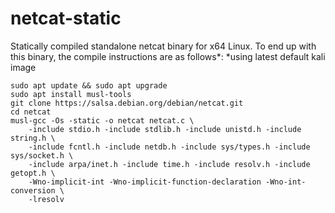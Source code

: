 # netcat-static

Statically compiled standalone netcat binary for x64 Linux. To end up with this binary, the compile instructions are as follows*:
*using latest default kali image
```
sudo apt update && sudo apt upgrade
sudo apt install musl-tools
git clone https://salsa.debian.org/debian/netcat.git
cd netcat
musl-gcc -Os -static -o netcat netcat.c \
    -include stdio.h -include stdlib.h -include unistd.h -include string.h \
    -include fcntl.h -include netdb.h -include sys/types.h -include sys/socket.h \
    -include arpa/inet.h -include time.h -include resolv.h -include getopt.h \
    -Wno-implicit-int -Wno-implicit-function-declaration -Wno-int-conversion \
    -lresolv
```
